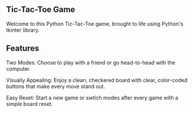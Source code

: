 ## Tic-Tac-Toe Game

Welcome to this Python Tic-Tac-Toe game, brought to life using Python's tkinter library.

## Features
Two Modes: Choose to play with a friend or go head-to-head with the computer.

Visually Appealing: Enjoy a clean, checkered board with clear, color-coded buttons that make every move stand out.

Easy Reset: Start a new game or swtich modes after every game with a simple board reset.
